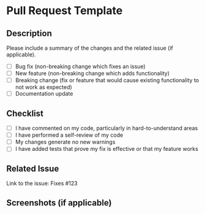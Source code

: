 # Pull Request Template

## Description
Please include a summary of the changes and the related issue (if applicable).

- [ ] Bug fix (non-breaking change which fixes an issue)
- [ ] New feature (non-breaking change which adds functionality)
- [ ] Breaking change (fix or feature that would cause existing functionality to not work as expected)
- [ ] Documentation update

## Checklist
- [ ] I have commented on my code, particularly in hard-to-understand areas
- [ ] I have performed a self-review of my code
- [ ] My changes generate no new warnings
- [ ] I have added tests that prove my fix is effective or that my feature works

## Related Issue
Link to the issue: Fixes #123

## Screenshots (if applicable)